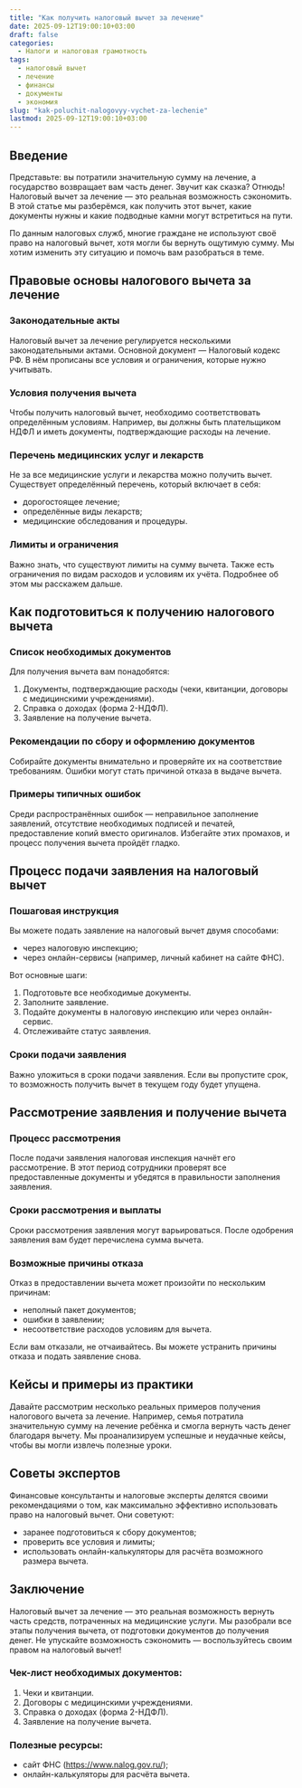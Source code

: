 ```yaml
---
title: "Как получить налоговый вычет за лечение"
date: 2025-09-12T19:00:10+03:00
draft: false
categories:
  - Налоги и налоговая грамотность
tags:
  - налоговый вычет
  - лечение
  - финансы
  - документы
  - экономия
slug: "kak-poluchit-nalogovyy-vychet-za-lechenie"
lastmod: 2025-09-12T19:00:10+03:00
---
```


## Введение

Представьте: вы потратили значительную сумму на лечение, а государство возвращает вам часть денег. Звучит как сказка? Отнюдь! Налоговый вычет за лечение — это реальная возможность сэкономить. В этой статье мы разберёмся, как получить этот вычет, какие документы нужны и какие подводные камни могут встретиться на пути.

По данным налоговых служб, многие граждане не используют своё право на налоговый вычет, хотя могли бы вернуть ощутимую сумму. Мы хотим изменить эту ситуацию и помочь вам разобраться в теме.

## Правовые основы налогового вычета за лечение

### Законодательные акты
Налоговый вычет за лечение регулируется несколькими законодательными актами. Основной документ — Налоговый кодекс РФ. В нём прописаны все условия и ограничения, которые нужно учитывать.

### Условия получения вычета
Чтобы получить налоговый вычет, необходимо соответствовать определённым условиям. Например, вы должны быть плательщиком НДФЛ и иметь документы, подтверждающие расходы на лечение.

### Перечень медицинских услуг и лекарств
Не за все медицинские услуги и лекарства можно получить вычет. Существует определённый перечень, который включает в себя:
- дорогостоящее лечение;
- определённые виды лекарств;
- медицинские обследования и процедуры.

### Лимиты и ограничения
Важно знать, что существуют лимиты на сумму вычета. Также есть ограничения по видам расходов и условиям их учёта. Подробнее об этом мы расскажем дальше.

## Как подготовиться к получению налогового вычета

### Список необходимых документов
Для получения вычета вам понадобятся:
1. Документы, подтверждающие расходы (чеки, квитанции, договоры с медицинскими учреждениями).
2. Справка о доходах (форма 2-НДФЛ).
3. Заявление на получение вычета.

### Рекомендации по сбору и оформлению документов
Собирайте документы внимательно и проверяйте их на соответствие требованиям. Ошибки могут стать причиной отказа в выдаче вычета.

### Примеры типичных ошибок
Среди распространённых ошибок — неправильное заполнение заявлений, отсутствие необходимых подписей и печатей, предоставление копий вместо оригиналов. Избегайте этих промахов, и процесс получения вычета пройдёт гладко.

## Процесс подачи заявления на налоговый вычет

### Пошаговая инструкция
Вы можете подать заявление на налоговый вычет двумя способами:
- через налоговую инспекцию;
- через онлайн-сервисы (например, личный кабинет на сайте ФНС).

Вот основные шаги:
1. Подготовьте все необходимые документы.
2. Заполните заявление.
3. Подайте документы в налоговую инспекцию или через онлайн-сервис.
4. Отслеживайте статус заявления.

### Сроки подачи заявления
Важно уложиться в сроки подачи заявления. Если вы пропустите срок, то возможность получить вычет в текущем году будет упущена.

## Рассмотрение заявления и получение вычета

### Процесс рассмотрения
После подачи заявления налоговая инспекция начнёт его рассмотрение. В этот период сотрудники проверят все предоставленные документы и убедятся в правильности заполнения заявления.

### Сроки рассмотрения и выплаты
Сроки рассмотрения заявления могут варьироваться. После одобрения заявления вам будет перечислена сумма вычета.

### Возможные причины отказа
Отказ в предоставлении вычета может произойти по нескольким причинам:
- неполный пакет документов;
- ошибки в заявлении;
- несоответствие расходов условиям для вычета.

Если вам отказали, не отчаивайтесь. Вы можете устранить причины отказа и подать заявление снова.

## Кейсы и примеры из практики

Давайте рассмотрим несколько реальных примеров получения налогового вычета за лечение. Например, семья потратила значительную сумму на лечение ребёнка и смогла вернуть часть денег благодаря вычету. Мы проанализируем успешные и неудачные кейсы, чтобы вы могли извлечь полезные уроки.

## Советы экспертов

Финансовые консультанты и налоговые эксперты делятся своими рекомендациями о том, как максимально эффективно использовать право на налоговый вычет. Они советуют:
- заранее подготовиться к сбору документов;
- проверить все условия и лимиты;
- использовать онлайн-калькуляторы для расчёта возможного размера вычета.

## Заключение

Налоговый вычет за лечение — это реальная возможность вернуть часть средств, потраченных на медицинские услуги. Мы разобрали все этапы получения вычета, от подготовки документов до получения денег. Не упускайте возможность сэкономить — воспользуйтесь своим правом на налоговый вычет!

### Чек-лист необходимых документов:
1. Чеки и квитанции.
2. Договоры с медицинскими учреждениями.
3. Справка о доходах (форма 2-НДФЛ).
4. Заявление на получение вычета.

### Полезные ресурсы:
- сайт ФНС (https://www.nalog.gov.ru/);
- онлайн-калькуляторы для расчёта вычета.
